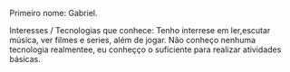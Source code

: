 Primeiro nome: Gabriel.

Interesses / Tecnologias que conhece: Tenho interrese em ler,escutar música, ver filmes e series, além de jogar. Não conheço nenhuma tecnologia realmentee, eu conheçço o suficiente para realizar atividades básicas.
